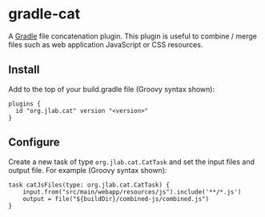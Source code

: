 # gradle-cat
A [Gradle](https://gradle.org/) file concatenation plugin.  This plugin is useful to combine / merge files such as web application JavaScript or CSS resources.

## Install

Add to the top of your build.gradle file (Groovy syntax shown):
```
plugins {
  id "org.jlab.cat" version "<version>"
}
```

## Configure
Create a new task of type `org.jlab.cat.CatTask` and set the input files and output file.  For example (Groovy syntax shown):
```
task catJsFiles(type: org.jlab.cat.CatTask) {
    input.from("src/main/webapp/resources/js").include('**/*.js')
    output = file("${buildDir}/combined-js/combined.js")
}
```
